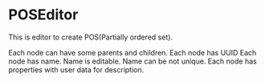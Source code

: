 # POSEditor
This is editor to create POS(Partially ordered set).

Each node can have some parents and children.
Each node has UUID
Each node has name. Name is editable. Name can be not unique.
Each node has properties with user data for description. 